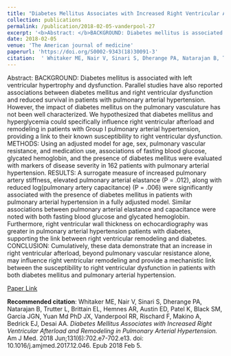 ```yaml
--- 
title: "Diabetes Mellitus Associates with Increased Right Ventricular Afterload and Remodeling in Pulmonary Arterial Hypertension." 
collection: publications 
permalink: /publication/2018-02-05-vanderpool-27 
excerpt: '<b>Abstract: </b>BACKGROUND: Diabetes mellitus is associated with left ventricular hypertrophy and dysfunction. Parallel studies have also reported associations between diabetes mellitus and right ventricular dysfunction and reduced survival in patients with pulmonary arterial hypertension. However, the impact of diabetes mellitus on the pulmonary vasculature has not been [...]' 
date: 2018-02-05 
venue: 'The American journal of medicine' 
paperurl: 'https://doi.org/S0002-9343(18)30091-3' 
citation:  ' Whitaker ME, Nair V, Sinari S, Dherange PA, Natarajan B, Trutter L, Brittain EL, Hemnes AR, Austin ED, Patel K, Black SM, Garcia JGN, Yuan Md PhD JX, Vanderpool RR, Rischard F, Makino A, Bedrick EJ, Desai AA. <i>Diabetes Mellitus Associates with Increased Right Ventricular Afterload and Remodeling in Pulmonary Arterial Hypertension.</i> Am J Med. 2018 Jun;131(6):702.e7-702.e13. doi: 10.1016/j.amjmed.2017.12.046. Epub 2018 Feb 5.' 
--- 
```

Abstract:  BACKGROUND: Diabetes mellitus is associated with left ventricular hypertrophy and dysfunction. Parallel studies have also reported associations between diabetes mellitus and right ventricular dysfunction and reduced survival in patients with pulmonary arterial hypertension. However, the impact of diabetes mellitus on the pulmonary vasculature has not been well characterized. We hypothesized that diabetes mellitus and hyperglycemia could specifically influence right ventricular afterload and remodeling in patients with Group I pulmonary arterial hypertension, providing a link to their known susceptibility to right ventricular dysfunction. METHODS: Using an adjusted model for age, sex, pulmonary vascular resistance, and medication use, associations of fasting blood glucose, glycated hemoglobin, and the presence of diabetes mellitus were evaluated with markers of disease severity in 162 patients with pulmonary arterial hypertension. RESULTS: A surrogate measure of increased pulmonary artery stiffness, elevated pulmonary arterial elastance (P = .012), along with reduced log(pulmonary artery capacitance) (P = .006) were significantly associated with the presence of diabetes mellitus in patients with pulmonary arterial hypertension in a fully adjusted model. Similar associations between pulmonary arterial elastance and capacitance were noted with both fasting blood glucose and glycated hemoglobin. Furthermore, right ventricular wall thickness on echocardiography was greater in pulmonary arterial hypertension patients with diabetes, supporting the link between right ventricular remodeling and diabetes. CONCLUSION: Cumulatively, these data demonstrate that an increase in right ventricular afterload, beyond pulmonary vascular resistance alone, may influence right ventricular remodeling and provide a mechanistic link between the susceptibility to right ventricular dysfunction in patients with both diabetes mellitus and pulmonary arterial hypertension.  
 
[Paper Link](https://doi.org/S0002-9343(18)30091-3) 
 
<b>Recommended citation</b>:  Whitaker ME, Nair V, Sinari S, Dherange PA, Natarajan B, Trutter L, Brittain EL, Hemnes AR, Austin ED, Patel K, Black SM, Garcia JGN, Yuan Md PhD JX, Vanderpool RR, Rischard F, Makino A, Bedrick EJ, Desai AA. <i>Diabetes Mellitus Associates with Increased Right Ventricular Afterload and Remodeling in Pulmonary Arterial Hypertension.</i> Am J Med. 2018 Jun;131(6):702.e7-702.e13. doi: 10.1016/j.amjmed.2017.12.046. Epub 2018 Feb 5. 
